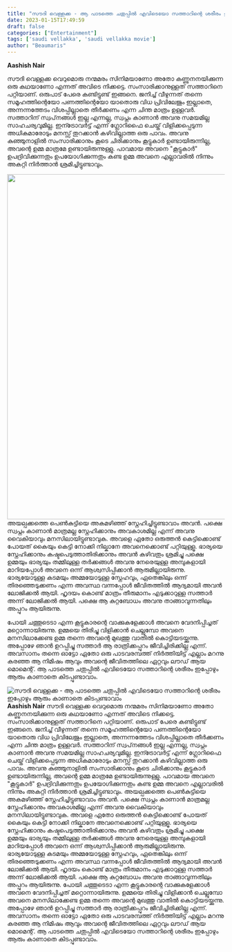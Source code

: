 ```yaml
---
title: "സൗദി വെള്ളക്ക - ആ പാടത്തെ ചതുപ്പിൽ എവിടെയോ സത്താറിന്റെ ശരീരം ഇപ്പോഴും ആരും കാണാതെ കിടപ്പുണ്ടാവാം"
date: 2023-01-15T17:49:59
draft: false
categories: ["Entertainment"]
tags: ['saudi vellakka', 'saudi vellakka movie']
author: "Beaumaris"
---
```


<strong>Aashish Nair</strong>

സൗദി വെള്ളക്ക വെറുമൊരു നന്മമരം സിനിമയാണോ അതോ കണ്ണുനനയിക്കുന്ന ഒരു കഥയാണോ എന്നത് അവിടെ നിക്കട്ടെ. സംസാരിക്കാനുള്ളത് സത്താറിനെ പറ്റിയാണ്. ഒരുപാട് പേരെ കണ്ടിട്ടുണ്ട് ഇങ്ങനെ. ജനിച്ച് വീഴുന്നത് തന്നെ സമൂഹത്തിന്റെയോ പണത്തിന്റെയോ യാതൊരു വിധ പ്രിവിലേജും ഇല്ലാതെ, അന്നന്നത്തേടം വിശപ്പില്ലാതെ തീർക്കണം എന്ന ചിന്ത മാത്രം ഉള്ളവർ. സത്താറിന് സ്വപ്‌നങ്ങൾ ഇല്ല എന്നല്ല, സ്വപ്നം കാണാൻ അവനു സമയമില്ല സാഹചര്യവുമില്ല. ഇന്ട്രോവർട്ട് എന്ന് ഗ്ലോറിഫൈ ചെയ്ത് വിളിക്കപ്പെടുന്ന അധികമാരോടും മനസ്സ് തുറക്കാൻ കഴിവില്ലാത്ത ഒരു പാവം. അവനു കുഞ്ഞുനാളിൽ സംസാരിക്കാനും കൂടെ ചിരിക്കാനും കൂട്ടുകാർ ഉണ്ടായിരുന്നില്ല, അവന്റെ ഉമ്മ മാത്രമേ ഉണ്ടായിരുന്നുള്ളു. പാവമായ അവനെ "കൂട്ടുകാർ" ഉപദ്രിവിക്കുന്നതും ഉപയോഗിക്കുന്നതും കണ്ട ഉമ്മ അവനെ എല്ലാവരിൽ നിന്നും അകറ്റി നിർത്താൻ ശ്രമിച്ചിട്ടുണ്ടാവും.

<img class="size-large wp-image-379433 aligncenter" src="https://cdn.boolokam.com/articles/2023/01/SAUDI-VELLAKKA-1024x1024.jpg" alt="" width="800" height="800" />അയല്പക്കത്തെ പെൺകുട്ടിയെ അകമഴിഞ്ഞ് സ്നേഹിച്ചിട്ടുണ്ടാവാം അവൻ. പക്ഷെ സ്വപ്നം കാണാൻ മാത്രമല്ല സ്നേഹിക്കാനും അവകാശമില്ല എന്ന് അവനു വൈകിയാവും മനസിലായിട്ടുണ്ടാവുക. അവളെ ഏതോ ഒരുത്തൻ കെട്ടിക്കൊണ്ട് പോയത് കൈയും കെട്ടി നോക്കി നില്കാനേ അവനെക്കൊണ്ട് പറ്റിയുള്ളൂ. ഭാര്യയെ സ്നേഹിക്കാനും കഷ്ടപെടുത്താതിരിക്കാനും അവൻ കഴിവതും ശ്രമിച്ചു പക്ഷെ ഉമ്മയും ഭാര്യയും തമ്മിലുള്ള തർക്കങ്ങൾ അവനു നേരെയുള്ള അമ്പുകളായി മാറിയപ്പോൾ അവനെ ഒന്ന് ആശ്വസിപ്പിക്കാൻ ആരുമില്ലായിരുന്നു. ഭാര്യയോടുള്ള കടമയും അമ്മയോടുള്ള സ്നേഹവും, ഏതെങ്കിലും ഒന്ന് തിരഞ്ഞെടുക്കണം എന്ന അവസ്ഥ വന്നപ്പോൾ ജീവിതത്തിൽ ആദ്യമായി അവൻ ലോജിക്കൽ ആയി. ഹൃദയം കൊണ്ട് മാത്രം തീരുമാനം എടുക്കാറുള്ള സത്താർ അന്ന് ലോജിക്കൽ ആയി. പക്ഷെ ആ കുറ്റബോധം അവനു താങ്ങാവുന്നതിലും അപ്പുറം ആയിരുന്നു.

പോയി ചത്തൂടെടാ എന്ന കൂട്ടുകാരന്റെ വാക്കുകളേക്കാൾ അവനെ വേദനിപ്പിച്ചത് മറ്റൊന്നായിരുന്നു. ഉമ്മയെ തിരിച്ചു വിളിക്കാൻ ചെല്ലുമ്പോ അവനെ മനസിലാക്കേണ്ട ഉമ്മ തന്നെ അവന്റെ മുഖത്തു വാതിൽ കൊട്ടിയടയ്ക്കുന്നു. അപ്പോഴേ ഞാൻ ഉറപ്പിച്ചു സത്താർ ആ രാത്രിക്കപ്പുറം ജീവിച്ചിരിക്കില്ല എന്ന്. അവസാനം തന്നെ ഓട്ടോ ഏതോ ഒരു പാടവരമ്പത്ത് നിർത്തിയിട്ട് എല്ലാം മറന്നു കരഞ്ഞ ആ നിമിഷം ആവും അവന്റെ ജീവിതത്തിലെ ഏറ്റവും ലൗഡ് ആയ മൊമെന്റ്. ആ പാടത്തെ ചതുപ്പിൽ എവിടെയോ സത്താറിന്റെ ശരീരം ഇപ്പോഴും ആരും കാണാതെ കിടപ്പുണ്ടാവാം.


![സൗദി വെള്ളക്ക - ആ പാടത്തെ ചതുപ്പിൽ എവിടെയോ സത്താറിന്റെ ശരീരം ഇപ്പോഴും ആരും കാണാതെ കിടപ്പുണ്ടാവാം](https://cdn.boolokam.com/articles/2023/01/SAUDI-VELLAKKA-1024x1024.jpg)**Aashish Nair** സൗദി വെള്ളക്ക വെറുമൊരു നന്മമരം സിനിമയാണോ അതോ കണ്ണുനനയിക്കുന്ന ഒരു കഥയാണോ എന്നത് അവിടെ നിക്കട്ടെ. സംസാരിക്കാനുള്ളത് സത്താറിനെ പറ്റിയാണ്. ഒരുപാട് പേരെ കണ്ടിട്ടുണ്ട് ഇങ്ങനെ. ജനിച്ച് വീഴുന്നത് തന്നെ സമൂഹത്തിന്റെയോ പണത്തിന്റെയോ യാതൊരു വിധ പ്രിവിലേജും ഇല്ലാതെ, അന്നന്നത്തേടം വിശപ്പില്ലാതെ തീർക്കണം എന്ന ചിന്ത മാത്രം ഉള്ളവർ. സത്താറിന് സ്വപ്‌നങ്ങൾ ഇല്ല എന്നല്ല, സ്വപ്നം കാണാൻ അവനു സമയമില്ല സാഹചര്യവുമില്ല. ഇന്ട്രോവർട്ട് എന്ന് ഗ്ലോറിഫൈ ചെയ്ത് വിളിക്കപ്പെടുന്ന അധികമാരോടും മനസ്സ് തുറക്കാൻ കഴിവില്ലാത്ത ഒരു പാവം. അവനു കുഞ്ഞുനാളിൽ സംസാരിക്കാനും കൂടെ ചിരിക്കാനും കൂട്ടുകാർ ഉണ്ടായിരുന്നില്ല, അവന്റെ ഉമ്മ മാത്രമേ ഉണ്ടായിരുന്നുള്ളു. പാവമായ അവനെ "കൂട്ടുകാർ" ഉപദ്രിവിക്കുന്നതും ഉപയോഗിക്കുന്നതും കണ്ട ഉമ്മ അവനെ എല്ലാവരിൽ നിന്നും അകറ്റി നിർത്താൻ ശ്രമിച്ചിട്ടുണ്ടാവും. അയല്പക്കത്തെ പെൺകുട്ടിയെ അകമഴിഞ്ഞ് സ്നേഹിച്ചിട്ടുണ്ടാവാം അവൻ. പക്ഷെ സ്വപ്നം കാണാൻ മാത്രമല്ല സ്നേഹിക്കാനും അവകാശമില്ല എന്ന് അവനു വൈകിയാവും മനസിലായിട്ടുണ്ടാവുക. അവളെ ഏതോ ഒരുത്തൻ കെട്ടിക്കൊണ്ട് പോയത് കൈയും കെട്ടി നോക്കി നില്കാനേ അവനെക്കൊണ്ട് പറ്റിയുള്ളൂ. ഭാര്യയെ സ്നേഹിക്കാനും കഷ്ടപെടുത്താതിരിക്കാനും അവൻ കഴിവതും ശ്രമിച്ചു പക്ഷെ ഉമ്മയും ഭാര്യയും തമ്മിലുള്ള തർക്കങ്ങൾ അവനു നേരെയുള്ള അമ്പുകളായി മാറിയപ്പോൾ അവനെ ഒന്ന് ആശ്വസിപ്പിക്കാൻ ആരുമില്ലായിരുന്നു. ഭാര്യയോടുള്ള കടമയും അമ്മയോടുള്ള സ്നേഹവും, ഏതെങ്കിലും ഒന്ന് തിരഞ്ഞെടുക്കണം എന്ന അവസ്ഥ വന്നപ്പോൾ ജീവിതത്തിൽ ആദ്യമായി അവൻ ലോജിക്കൽ ആയി. ഹൃദയം കൊണ്ട് മാത്രം തീരുമാനം എടുക്കാറുള്ള സത്താർ അന്ന് ലോജിക്കൽ ആയി. പക്ഷെ ആ കുറ്റബോധം അവനു താങ്ങാവുന്നതിലും അപ്പുറം ആയിരുന്നു. പോയി ചത്തൂടെടാ എന്ന കൂട്ടുകാരന്റെ വാക്കുകളേക്കാൾ അവനെ വേദനിപ്പിച്ചത് മറ്റൊന്നായിരുന്നു. ഉമ്മയെ തിരിച്ചു വിളിക്കാൻ ചെല്ലുമ്പോ അവനെ മനസിലാക്കേണ്ട ഉമ്മ തന്നെ അവന്റെ മുഖത്തു വാതിൽ കൊട്ടിയടയ്ക്കുന്നു. അപ്പോഴേ ഞാൻ ഉറപ്പിച്ചു സത്താർ ആ രാത്രിക്കപ്പുറം ജീവിച്ചിരിക്കില്ല എന്ന്. അവസാനം തന്നെ ഓട്ടോ ഏതോ ഒരു പാടവരമ്പത്ത് നിർത്തിയിട്ട് എല്ലാം മറന്നു കരഞ്ഞ ആ നിമിഷം ആവും അവന്റെ ജീവിതത്തിലെ ഏറ്റവും ലൗഡ് ആയ മൊമെന്റ്. ആ പാടത്തെ ചതുപ്പിൽ എവിടെയോ സത്താറിന്റെ ശരീരം ഇപ്പോഴും ആരും കാണാതെ കിടപ്പുണ്ടാവാം.
